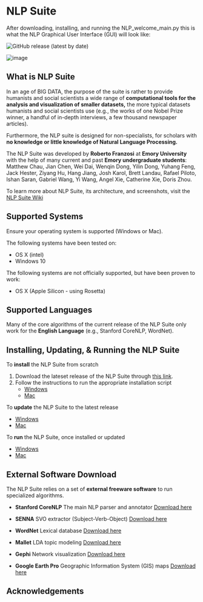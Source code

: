 # NLP Suite

After downloading, installing, and running the NLP_welcome_main.py this is what the NLP Graphical User Interface (GUI) will look like:

![GitHub release (latest by date)](https://img.shields.io/github/v/release/NLP-Suite/NLP-Suite?color=Green&label=Latest%20Version)

![image](https://user-images.githubusercontent.com/79026295/115375823-26a13000-a19c-11eb-98cc-6726e3eaf7b8.png)

## What is NLP Suite

In an age of BIG DATA, the purpose of the suite is rather to provide humanists and social scientists a wide range of **computational tools for the analysis and visualization of smaller datasets,** the more typical datasets humanists and social scientists use (e.g., the works of one Nobel Prize winner, a handful of in-depth interviews, a few thousand newspaper articles).

Furthermore, the NLP suite is designed for non-specialists, for scholars with **no knowledge or little knowledge of Natural Language Processing.**

The NLP Suite was developed by **Roberto Franzosi** at **Emory University** with the help of many current and past **Emory undergraduate students**: Matthew Chau, Jian Chen, Wei Dai, Wenqin Dong, Yilin Dong, Yuhang Feng, Jack Hester, Ziyang Hu, Hang Jiang, Josh Karol, Brett Landau, Rafael Piloto, Ishan Saran, Gabriel Wang, Yi Wang, Angel Xie, Catherine Xie, Doris Zhou.


To learn more about NLP Suite, its architecture, and screenshots, visit the [NLP Suite Wiki](https://github.com/NLP-Suite/NLP-Suite/wiki)

## Supported Systems

Ensure your operating system is supported (Windows or Mac).

The following systems have been tested on:

- OS X (intel)
- Windows 10

The following systems are not officially supported, but have been proven to work:

- OS X (Apple Silicon - using Rosetta)

## Supported Languages

Many of the core algorithms of the current release of the NLP Suite only work for the **English Language** (e.g., Stanford CoreNLP, WordNet).

## Installing, Updating, & Running the NLP Suite

To **install** the NLP Suite from scratch

1. Download the lateset release of the NLP Suite through [this link](https://github.com/NLP-Suite/NLP-Suite/releases).
2. Follow the instructions to run the appropriate installation script
    - [Windows](https://github.com/NLP-Suite/NLP-Suite/tree/current-stable/setup_Windows)
    - [Mac](https://github.com/NLP-Suite/NLP-Suite/tree/current-stable/setup_Mac) 

To **update** the NLP Suite to the latest release

- [Windows](https://github.com/NLP-Suite/NLP-Suite/tree/current-stable/setup_Windows#update-instructions)
- [Mac](https://github.com/NLP-Suite/NLP-Suite/tree/current-stable/setup_Mac#update-instructions)

To **run** the NLP Suite, once installed or updated

- [Windows](https://github.com/NLP-Suite/NLP-Suite/tree/current-stable/setup_Windows#run-instructions)
- [Mac](https://github.com/NLP-Suite/NLP-Suite/tree/current-stable/setup_Windows#run-instructions)

## External Software Download

The NLP Suite relies on a set of **external freeware software** to run specialized algorithms.

- **Stanford CoreNLP** The main NLP parser and annotator [Download here](https://stanfordnlp.github.io/CoreNLP/download.html)

- **SENNA** SVO extractor (Subject-Verb-Object) [Download here](https://ronan.collobert.com/senna/)

- **WordNet** Lexical database [Download here](https://wordnet.princeton.edu/download/current-version)


- **Mallet** LDA topic modeling [Download here](http://mallet.cs.umass.edu/download.php)

- **Gephi** Network visualization [Download here](https://gephi.org/users/download/)

- **Google Earth Pro** Geographic Information System (GIS) maps [Download here](https://www.google.com/earth/download/gep/agree.html?hl=en-GB)

## Acknowledgements
